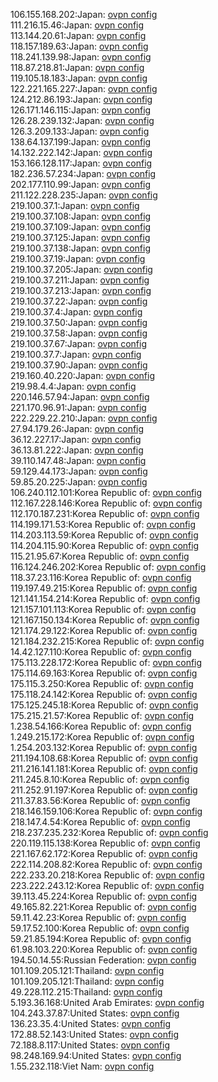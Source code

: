 106.155.168.202:Japan: [ovpn config](vpn/106_155_168_202.ovpn)  
111.216.15.46:Japan: [ovpn config](vpn/111_216_15_46.ovpn)  
113.144.20.61:Japan: [ovpn config](vpn/113_144_20_61.ovpn)  
118.157.189.63:Japan: [ovpn config](vpn/118_157_189_63.ovpn)  
118.241.139.98:Japan: [ovpn config](vpn/118_241_139_98.ovpn)  
118.87.218.81:Japan: [ovpn config](vpn/118_87_218_81.ovpn)  
119.105.18.183:Japan: [ovpn config](vpn/119_105_18_183.ovpn)  
122.221.165.227:Japan: [ovpn config](vpn/122_221_165_227.ovpn)  
124.212.86.193:Japan: [ovpn config](vpn/124_212_86_193.ovpn)  
126.171.146.115:Japan: [ovpn config](vpn/126_171_146_115.ovpn)  
126.28.239.132:Japan: [ovpn config](vpn/126_28_239_132.ovpn)  
126.3.209.133:Japan: [ovpn config](vpn/126_3_209_133.ovpn)  
138.64.137.199:Japan: [ovpn config](vpn/138_64_137_199.ovpn)  
14.132.222.142:Japan: [ovpn config](vpn/14_132_222_142.ovpn)  
153.166.128.117:Japan: [ovpn config](vpn/153_166_128_117.ovpn)  
182.236.57.234:Japan: [ovpn config](vpn/182_236_57_234.ovpn)  
202.177.110.99:Japan: [ovpn config](vpn/202_177_110_99.ovpn)  
211.122.228.235:Japan: [ovpn config](vpn/211_122_228_235.ovpn)  
219.100.37.1:Japan: [ovpn config](vpn/219_100_37_1.ovpn)  
219.100.37.108:Japan: [ovpn config](vpn/219_100_37_108.ovpn)  
219.100.37.109:Japan: [ovpn config](vpn/219_100_37_109.ovpn)  
219.100.37.125:Japan: [ovpn config](vpn/219_100_37_125.ovpn)  
219.100.37.138:Japan: [ovpn config](vpn/219_100_37_138.ovpn)  
219.100.37.19:Japan: [ovpn config](vpn/219_100_37_19.ovpn)  
219.100.37.205:Japan: [ovpn config](vpn/219_100_37_205.ovpn)  
219.100.37.211:Japan: [ovpn config](vpn/219_100_37_211.ovpn)  
219.100.37.213:Japan: [ovpn config](vpn/219_100_37_213.ovpn)  
219.100.37.22:Japan: [ovpn config](vpn/219_100_37_22.ovpn)  
219.100.37.4:Japan: [ovpn config](vpn/219_100_37_4.ovpn)  
219.100.37.50:Japan: [ovpn config](vpn/219_100_37_50.ovpn)  
219.100.37.58:Japan: [ovpn config](vpn/219_100_37_58.ovpn)  
219.100.37.67:Japan: [ovpn config](vpn/219_100_37_67.ovpn)  
219.100.37.7:Japan: [ovpn config](vpn/219_100_37_7.ovpn)  
219.100.37.90:Japan: [ovpn config](vpn/219_100_37_90.ovpn)  
219.160.40.220:Japan: [ovpn config](vpn/219_160_40_220.ovpn)  
219.98.4.4:Japan: [ovpn config](vpn/219_98_4_4.ovpn)  
220.146.57.94:Japan: [ovpn config](vpn/220_146_57_94.ovpn)  
221.170.96.91:Japan: [ovpn config](vpn/221_170_96_91.ovpn)  
222.229.22.210:Japan: [ovpn config](vpn/222_229_22_210.ovpn)  
27.94.179.26:Japan: [ovpn config](vpn/27_94_179_26.ovpn)  
36.12.227.17:Japan: [ovpn config](vpn/36_12_227_17.ovpn)  
36.13.81.222:Japan: [ovpn config](vpn/36_13_81_222.ovpn)  
39.110.147.48:Japan: [ovpn config](vpn/39_110_147_48.ovpn)  
59.129.44.173:Japan: [ovpn config](vpn/59_129_44_173.ovpn)  
59.85.20.225:Japan: [ovpn config](vpn/59_85_20_225.ovpn)  
106.240.112.101:Korea Republic of: [ovpn config](vpn/106_240_112_101.ovpn)  
112.167.228.146:Korea Republic of: [ovpn config](vpn/112_167_228_146.ovpn)  
112.170.187.231:Korea Republic of: [ovpn config](vpn/112_170_187_231.ovpn)  
114.199.171.53:Korea Republic of: [ovpn config](vpn/114_199_171_53.ovpn)  
114.203.113.59:Korea Republic of: [ovpn config](vpn/114_203_113_59.ovpn)  
114.204.115.90:Korea Republic of: [ovpn config](vpn/114_204_115_90.ovpn)  
115.21.95.67:Korea Republic of: [ovpn config](vpn/115_21_95_67.ovpn)  
116.124.246.202:Korea Republic of: [ovpn config](vpn/116_124_246_202.ovpn)  
118.37.23.116:Korea Republic of: [ovpn config](vpn/118_37_23_116.ovpn)  
119.197.49.215:Korea Republic of: [ovpn config](vpn/119_197_49_215.ovpn)  
121.141.154.214:Korea Republic of: [ovpn config](vpn/121_141_154_214.ovpn)  
121.157.101.113:Korea Republic of: [ovpn config](vpn/121_157_101_113.ovpn)  
121.167.150.134:Korea Republic of: [ovpn config](vpn/121_167_150_134.ovpn)  
121.174.29.122:Korea Republic of: [ovpn config](vpn/121_174_29_122.ovpn)  
121.184.232.215:Korea Republic of: [ovpn config](vpn/121_184_232_215.ovpn)  
14.42.127.110:Korea Republic of: [ovpn config](vpn/14_42_127_110.ovpn)  
175.113.228.172:Korea Republic of: [ovpn config](vpn/175_113_228_172.ovpn)  
175.114.69.163:Korea Republic of: [ovpn config](vpn/175_114_69_163.ovpn)  
175.115.3.250:Korea Republic of: [ovpn config](vpn/175_115_3_250.ovpn)  
175.118.24.142:Korea Republic of: [ovpn config](vpn/175_118_24_142.ovpn)  
175.125.245.18:Korea Republic of: [ovpn config](vpn/175_125_245_18.ovpn)  
175.215.21.57:Korea Republic of: [ovpn config](vpn/175_215_21_57.ovpn)  
1.238.54.166:Korea Republic of: [ovpn config](vpn/1_238_54_166.ovpn)  
1.249.215.172:Korea Republic of: [ovpn config](vpn/1_249_215_172.ovpn)  
1.254.203.132:Korea Republic of: [ovpn config](vpn/1_254_203_132.ovpn)  
211.194.108.68:Korea Republic of: [ovpn config](vpn/211_194_108_68.ovpn)  
211.216.141.181:Korea Republic of: [ovpn config](vpn/211_216_141_181.ovpn)  
211.245.8.10:Korea Republic of: [ovpn config](vpn/211_245_8_10.ovpn)  
211.252.91.197:Korea Republic of: [ovpn config](vpn/211_252_91_197.ovpn)  
211.37.83.56:Korea Republic of: [ovpn config](vpn/211_37_83_56.ovpn)  
218.146.159.106:Korea Republic of: [ovpn config](vpn/218_146_159_106.ovpn)  
218.147.4.54:Korea Republic of: [ovpn config](vpn/218_147_4_54.ovpn)  
218.237.235.232:Korea Republic of: [ovpn config](vpn/218_237_235_232.ovpn)  
220.119.115.138:Korea Republic of: [ovpn config](vpn/220_119_115_138.ovpn)  
221.167.62.172:Korea Republic of: [ovpn config](vpn/221_167_62_172.ovpn)  
222.114.208.82:Korea Republic of: [ovpn config](vpn/222_114_208_82.ovpn)  
222.233.20.218:Korea Republic of: [ovpn config](vpn/222_233_20_218.ovpn)  
223.222.243.12:Korea Republic of: [ovpn config](vpn/223_222_243_12.ovpn)  
39.113.45.224:Korea Republic of: [ovpn config](vpn/39_113_45_224.ovpn)  
49.165.82.221:Korea Republic of: [ovpn config](vpn/49_165_82_221.ovpn)  
59.11.42.23:Korea Republic of: [ovpn config](vpn/59_11_42_23.ovpn)  
59.17.52.100:Korea Republic of: [ovpn config](vpn/59_17_52_100.ovpn)  
59.21.85.194:Korea Republic of: [ovpn config](vpn/59_21_85_194.ovpn)  
61.98.103.220:Korea Republic of: [ovpn config](vpn/61_98_103_220.ovpn)  
194.50.14.55:Russian Federation: [ovpn config](vpn/194_50_14_55.ovpn)  
101.109.205.121:Thailand: [ovpn config](vpn/101_109_205_121.ovpn)  
101.109.205.121:Thailand: [ovpn config](vpn/101_109_205_121.ovpn)  
49.228.112.215:Thailand: [ovpn config](vpn/49_228_112_215.ovpn)  
5.193.36.168:United Arab Emirates: [ovpn config](vpn/5_193_36_168.ovpn)  
104.243.37.87:United States: [ovpn config](vpn/104_243_37_87.ovpn)  
136.23.35.4:United States: [ovpn config](vpn/136_23_35_4.ovpn)  
172.88.52.143:United States: [ovpn config](vpn/172_88_52_143.ovpn)  
72.188.8.117:United States: [ovpn config](vpn/72_188_8_117.ovpn)  
98.248.169.94:United States: [ovpn config](vpn/98_248_169_94.ovpn)  
1.55.232.118:Viet Nam: [ovpn config](vpn/1_55_232_118.ovpn)  
